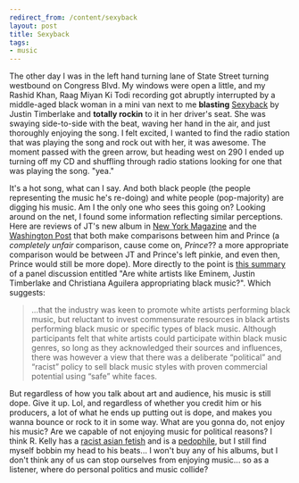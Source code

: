 ```yaml
---
redirect_from: /content/sexyback
layout: post
title: Sexyback
tags:
- music
---
```

The other day I was in the left hand turning lane of State Street turning westbound on Congress Blvd. My windows were open a little, and my Rashid Khan, Raag Miyan Ki Todi recording got abruptly interrupted by a middle-aged black woman in a mini van next to me **blasting** [Sexyback](http://youtube.com/watch?v=AJ-Ps6aC4TY) by Justin Timberlake and **totally rockin** to it in her driver's seat. She was swaying side-to-side with the beat, waving her hand in the air, and just thoroughly enjoying the song. I felt excited, I wanted to find the radio station that was playing the song and rock out with her, it was awesome. The moment passed with the green arrow, but heading west on 290 I ended up turning off my CD and shuffling through radio stations looking for one that was playing the song. "yea."

It's a hot song, what can I say. And both black people (the people representing the music he's re-doing) and white people (pop-majority) are digging his music. Am I the only one who sees this going on? Looking around on the net, I found some information reflecting similar perceptions. Here are reviews of JT's new album in [New York Magazine](http://newyorkmetro.com/arts/popmusic/reviews/20314/) and the [Washington Post](http://www.washingtonpost.com/wp-dyn/content/article/2006/09/12/AR2006091201573.html) that both make comparisons between him and Prince (a _completely unfair_ comparison, cause come on, _Prince_?? a more appropriate comparison would be between JT and Prince's left pinkie, and even then, Prince would still be more dope). More directly to the point is [this summary](http://www.ukmusic.com/forum/chit-chat/are-white-artists-like-eminem-justin-timberlake-and-christiana-aguilera-appropriati-29775.html) of a panel discussion entitled "Are white artists like Eminem, Justin Timberlake and Christiana Aguilera appropriating black music?". Which suggests:

> 
> ...that the industry was keen to promote white artists performing black music, but reluctant to invest commensurate resources in black artists performing black music or specific types of black music. Although participants felt that white artists could participate within black music genres, so long as they acknowledged their sources and influences, there was however a view that there was a deliberate “political” and “racist” policy to sell black music styles with proven commercial potential using “safe” white faces.
> 

But regardless of how you talk about art and audience, his music is still dope. Give it up. Lol, and regardless of whether you credit him or his producers, a lot of what he ends up putting out is dope, and makes you wanna bounce or rock to it in some way. What are you gonna do, not enjoy his music? Are we capable of not enjoying music for political reasons? I think R. Kelly has a [racist asian fetish](http://www.youtube.com/watch?v=EwAZGO8yEP8) and is a [pedophile](http://archives.cnn.com/2002/SHOWBIZ/Music/06/05/r.kelly/index.html), but I still find myself bobbin my head to his beats... I won't buy any of his albums, but I don't think any of us can stop ourselves from enjoying music... so as a listener, where do personal politics and music collide?

